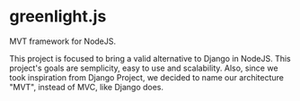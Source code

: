 # greenlight.js
MVT framework for NodeJS.

This project is focused to bring a valid alternative to Django in NodeJS. This project's goals are semplicity, easy to use and scalability. Also, since we took inspiration from Django Project, we decided to name our architecture "MVT", instead of MVC, like Django does.

